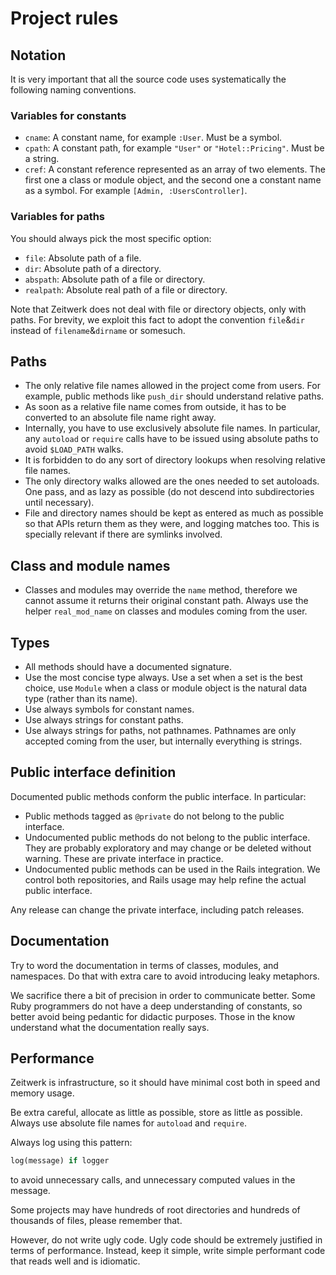 # Project rules

## Notation

It is very important that all the source code uses systematically the following naming conventions.

### Variables for constants

* `cname`: A constant name, for example `:User`. Must be a symbol.
* `cpath`: A constant path, for example `"User"` or `"Hotel::Pricing"`. Must be a string.
* `cref`: A constant reference represented as an array of two elements. The first one a class or module object, and the second one a constant name as a symbol. For example `[Admin, :UsersController]`.

### Variables for paths

You should always pick the most specific option:

* `file`: Absolute path of a file.
* `dir`: Absolute path of a directory.
* `abspath`: Absolute path of a file or directory.
* `realpath`: Absolute real path of a file or directory.

Note that Zeitwerk does not deal with file or directory objects, only with paths. For brevity, we exploit this fact to adopt the convention `file`&`dir` instead of `filename`&`dirname` or somesuch.

## Paths

* The only relative file names allowed in the project come from users. For example, public methods like `push_dir` should understand relative paths.
* As soon as a relative file name comes from outside, it has to be converted to an absolute file name right away.
* Internally, you have to use exclusively absolute file names. In particular, any `autoload` or `require` calls have to be issued using absolute paths to avoid `$LOAD_PATH` walks.
* It is forbidden to do any sort of directory lookups when resolving relative file names.
* The only directory walks allowed are the ones needed to set autoloads. One pass, and as lazy as possible (do not descend into subdirectories until necessary).
* File and directory names should be kept as entered as much as possible so that APIs return them as they were, and logging matches too. This is specially relevant if there are symlinks involved.

## Class and module names

* Classes and modules may override the `name` method, therefore we cannot assume it returns their original constant path. Always use the helper `real_mod_name` on classes and modules coming from the user.

## Types

* All methods should have a documented signature.
* Use the most concise type always. Use a set when a set is the best choice, use `Module` when a class or module object is the natural data type (rather than its name).
* Use always symbols for constant names.
* Use always strings for constant paths.
* Use always strings for paths, not pathnames. Pathnames are only accepted coming from the user, but internally everything is strings.

## Public interface definition

Documented public methods conform the public interface. In particular:

* Public methods tagged as `@private` do not belong to the public interface.
* Undocumented public methods do not belong to the public interface. They are probably exploratory and may change or be deleted without warning. These are private interface in practice.
* Undocumented public methods can be used in the Rails integration. We control both repositories, and Rails usage may help refine the actual public interface.

Any release can change the private interface, including patch releases.

## Documentation

Try to word the documentation in terms of classes, modules, and namespaces. Do that with extra care to avoid introducing leaky metaphors.

We sacrifice there a bit of precision in order to communicate better. Some Ruby programmers do not have a deep understanding of constants, so better avoid being pedantic for didactic purposes. Those in the know understand what the documentation really says.

## Performance

Zeitwerk is infrastructure, so it should have minimal cost both in speed and memory usage.

Be extra careful, allocate as little as possible, store as little as possible. Always use absolute file names for `autoload` and `require`.

Always log using this pattern:

```ruby
log(message) if logger
```

to avoid unnecessary calls, and unnecessary computed values in the message.

Some projects may have hundreds of root directories and hundreds of thousands of files, please remember that.

However, do not write ugly code. Ugly code should be extremely justified in terms of performance. Instead, keep it simple, write simple performant code that reads well and is idiomatic.
